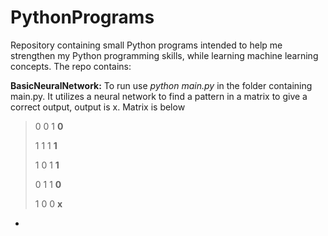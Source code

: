 # PythonPrograms
Repository containing small Python programs intended to help me strengthen my Python programming skills, while learning machine learning concepts. The repo contains:


**BasicNeuralNetwork:**
To run use 
*python main.py* 
in the folder containing main.py. It utilizes a neural network to find a pattern in a matrix to give a correct output, output is x. Matrix is below

>0	0	1			     **0**
>
>1	1	1			     **1**
>
>1	0	1			     **1**
>
>0	1	1			     **0**
>
>1	0	0			     **x**


-